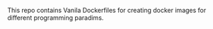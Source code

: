 This repo contains Vanila Dockerfiles for creating docker images for different programming paradims.
